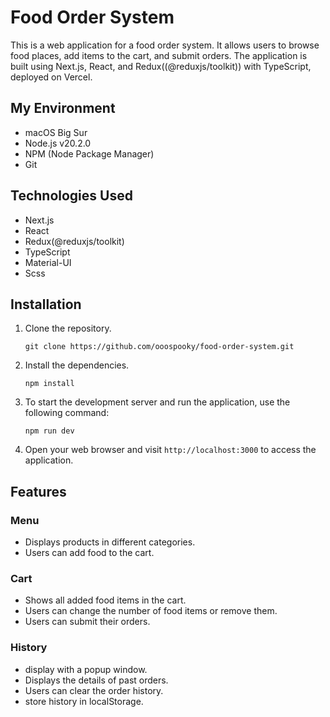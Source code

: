 # Food Order System

This is a web application for a food order system. It allows users to browse food places, add items to the cart, and submit orders. The application is built using Next.js, React, and Redux((@reduxjs/toolkit)) with TypeScript, deployed on Vercel.



## My Environment
- macOS Big Sur
- Node.js v20.2.0
- NPM (Node Package Manager)
- Git
  
## Technologies Used

- Next.js
- React
- Redux(@reduxjs/toolkit)
- TypeScript
- Material-UI
- Scss
  
## Installation

1. Clone the repository.
   ```
   git clone https://github.com/ooospooky/food-order-system.git
   ```
2. Install the dependencies.
   ```
   npm install
   ```
3. To start the development server and run the application, use the following command:
   ```
   npm run dev
   ```
6. Open your web browser and visit `http://localhost:3000` to access the application.

## Features

### Menu

- Displays products in different categories.
- Users can add food to the cart.

### Cart

- Shows all added food items in the cart.
- Users can change the number of food items or remove them.
- Users can submit their orders.

### History

- display with a popup window.
- Displays the details of past orders.
- Users can clear the order history.
- store history in localStorage.

